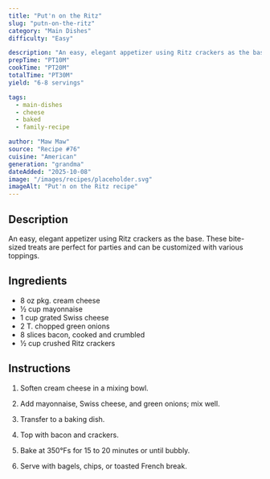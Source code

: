 ```yaml
---
title: "Put'n on the Ritz"
slug: "putn-on-the-ritz"
category: "Main Dishes"
difficulty: "Easy"

description: "An easy, elegant appetizer using Ritz crackers as the base. These bite-sized treats are perfect for parties and can be customized with various toppings."
prepTime: "PT10M"
cookTime: "PT20M"
totalTime: "PT30M"
yield: "6-8 servings"

tags:
  - main-dishes
  - cheese
  - baked
  - family-recipe

author: "Maw Maw"
source: "Recipe #76"
cuisine: "American"
generation: "grandma"
dateAdded: "2025-10-08"
image: "/images/recipes/placeholder.svg"
imageAlt: "Put'n on the Ritz recipe"
---
```


## Description

An easy, elegant appetizer using Ritz crackers as the base. These bite-sized treats are perfect for parties and can be customized with various toppings.

## Ingredients

- 8 oz pkg. cream cheese
- ½ cup mayonnaise
- 1 cup grated Swiss cheese
- 2 T. chopped green onions
- 8 slices bacon, cooked and crumbled
- ½ cup crushed Ritz crackers

## Instructions

1. Soften cream cheese in a mixing bowl.

2. Add mayonnaise, Swiss cheese, and green onions; mix well.

3. Transfer to a baking dish.

4. Top with bacon and crackers.

5. Bake at 350°Fs for 15 to 20 minutes or until bubbly.

6. Serve with bagels, chips, or toasted French break.